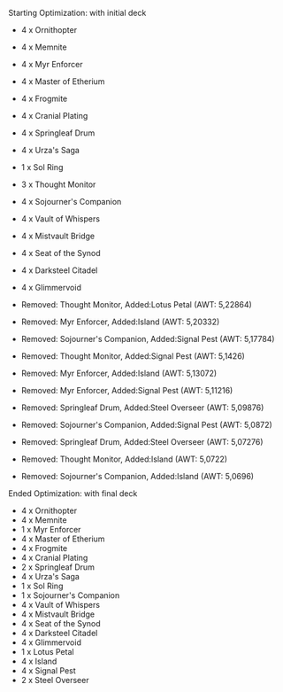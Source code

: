 Starting Optimization: with initial deck

 - 4    x Ornithopter
 - 4    x Memnite
 - 4    x Myr Enforcer
 - 4    x Master of Etherium
 - 4    x Frogmite
 - 4    x Cranial Plating
 - 4    x Springleaf Drum
 - 4    x Urza's Saga
 - 1    x Sol Ring
 - 3    x Thought Monitor
 - 4    x Sojourner's Companion
 - 4    x Vault of Whispers
 - 4    x Mistvault Bridge
 - 4    x Seat of the Synod
 - 4    x Darksteel Citadel
 - 4    x Glimmervoid

 - Removed: Thought Monitor, Added:Lotus Petal (AWT: 5,22864)
 - Removed: Myr Enforcer, Added:Island (AWT: 5,20332)
 - Removed: Sojourner's Companion, Added:Signal Pest (AWT: 5,17784)
 - Removed: Thought Monitor, Added:Signal Pest (AWT: 5,1426)
 - Removed: Myr Enforcer, Added:Island (AWT: 5,13072)
 - Removed: Myr Enforcer, Added:Signal Pest (AWT: 5,11216)
 - Removed: Springleaf Drum, Added:Steel Overseer (AWT: 5,09876)
 - Removed: Sojourner's Companion, Added:Signal Pest (AWT: 5,0872)
 - Removed: Springleaf Drum, Added:Steel Overseer (AWT: 5,07276)
 - Removed: Thought Monitor, Added:Island (AWT: 5,0722)
 - Removed: Sojourner's Companion, Added:Island (AWT: 5,0696)

Ended Optimization: with final deck

 - 4    x Ornithopter
 - 4    x Memnite
 - 1    x Myr Enforcer
 - 4    x Master of Etherium
 - 4    x Frogmite
 - 4    x Cranial Plating
 - 2    x Springleaf Drum
 - 4    x Urza's Saga
 - 1    x Sol Ring
 - 1    x Sojourner's Companion
 - 4    x Vault of Whispers
 - 4    x Mistvault Bridge
 - 4    x Seat of the Synod
 - 4    x Darksteel Citadel
 - 4    x Glimmervoid
 - 1    x Lotus Petal
 - 4    x Island
 - 4    x Signal Pest
 - 2    x Steel Overseer
